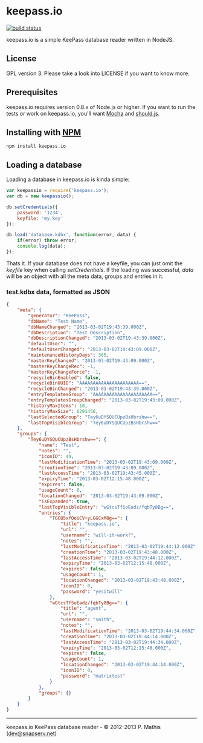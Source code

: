 # keepass.io #

[![build status](https://secure.travis-ci.org/NeoXiD/keepass.io.png?branch=stable)](http://travis-ci.org/NeoXiD/keepass.io)

keepass.io is a simple KeePass database reader written in NodeJS.

## License ##
GPL version 3. Please take a look into LICENSE if you want to know more.

## Prerequisites ##
keepass.io requires version 0.8.x of Node.js or higher. If you want to run the tests or work on keepass.io, you'll want [Mocha](https://github.com/visionmedia/mocha) and [should.js](https://github.com/visionmedia/should.js/).

## Installing with [NPM](http://npmjs.org) ##

```
npm install keepass.io
```

## Loading a database ##
Loading a database in keepass.io is kinda simple:

```javascript
var keepassio = require('keepass.io');
var db = new keepassio();

db.setCredentials({
	password: '1234',
	keyfile: 'my.key'
});

db.load('database.kdbx', function(error, data) {
	if(error) throw error;
	console.log(data);
});
```

Thats it. If your database does not have a keyfile, you can just omit the *keyfile* key when calling *setCredentials*. If the loading was successful, *data* will be an object with all the meta data, groups and entries in it.

### test.kdbx data, formatted as JSON ###
```json
{
    "meta": {
        "generator": "KeePass",
        "dbName": "Test Name",
        "dbNameChanged": "2013-03-02T19:43:39.000Z",
        "dbDescription": "Test Description",
        "dbDescriptionChanged": "2013-03-02T19:43:39.000Z",
        "defaultUser": "",
        "defaultUserChanged": "2013-03-02T19:43:09.000Z",
        "maintenanceHistoryDays": 365,
        "masterKeyChanged": "2013-03-02T19:43:09.000Z",
        "masterKeyChangeRec": -1,
        "masterKeyChangeForce": -1,
        "recycleBinEnabled": false,
        "recycleBinUUID": "AAAAAAAAAAAAAAAAAAAAAA==",
        "recycleBinChanged": "2013-03-02T19:43:39.000Z",
        "entryTemplatesGroup": "AAAAAAAAAAAAAAAAAAAAAA==",
        "entryTemplatesGroupChanged": "2013-03-02T19:43:09.000Z",
        "historyMaxItems": 10,
        "historyMaxSize": 6291456,
        "lastSelectedGroup": "Tey6uDYSQUCUpzBsHbrshw==",
        "lastTopVisibleGroup": "Tey6uDYSQUCUpzBsHbrshw=="
    },
    "groups": {
        "Tey6uDYSQUCUpzBsHbrshw==": {
            "name": "Test",
            "notes": "",
            "iconID": 49,
            "lastModificationTime": "2013-03-02T19:43:09.000Z",
            "creationTime": "2013-03-02T19:43:09.000Z",
            "lastAccessTime": "2013-03-02T19:43:45.000Z",
            "expiryTime": "2013-03-02T12:15:48.000Z",
            "expires": false,
            "usageCount": 6,
            "locationChanged": "2013-03-02T19:43:09.000Z",
            "isExpanded": true,
            "lastTopVisibleEntry": "wGtcsTfSoEadz/fqbTy8Bg==",
            "entries": {
                "TGCQ5xfOoUCV+yLGGCxM8g==": {
                    "title": "keepass.io",
                    "url": "",
                    "username": "will-it-work?",
                    "notes": "",
                    "lastModificationTime": "2013-03-02T19:44:12.000Z",
                    "creationTime": "2013-03-02T19:43:48.000Z",
                    "lastAccessTime": "2013-03-02T19:44:12.000Z",
                    "expiryTime": "2013-03-02T12:15:48.000Z",
                    "expires": false,
                    "usageCount": 1,
                    "locationChanged": "2013-03-02T19:43:48.000Z",
                    "iconID": 0,
                    "password": "yesitwill"
                },
                "wGtcsTfSoEadz/fqbTy8Bg==": {
                    "title": "agent",
                    "url": "",
                    "username": "smith",
                    "notes": "",
                    "lastModificationTime": "2013-03-02T19:44:34.000Z",
                    "creationTime": "2013-03-02T19:44:14.000Z",
                    "lastAccessTime": "2013-03-02T19:44:34.000Z",
                    "expiryTime": "2013-03-02T12:15:48.000Z",
                    "expires": false,
                    "usageCount": 1,
                    "locationChanged": "2013-03-02T19:44:14.000Z",
                    "iconID": 0,
                    "password": "matrixtest"
                }
            },
            "groups": {}
        }
    }
}
```

- - -
keepass.io KeePass database reader - © 2012-2013 P. Mathis (dev@snapserv.net)
